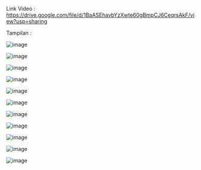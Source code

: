Link Video :
https://drive.google.com/file/d/1BaASEhavbYzXwte60gBmpCJ6CeqrsAkF/view?usp=sharing

Tampilan :

![image](https://github.com/user-attachments/assets/19e94d76-5f00-462c-8ca1-0faeb012fd67)

![image](https://github.com/user-attachments/assets/604ecfb2-c114-414d-aa5a-2e6d30e805e3)

![image](https://github.com/user-attachments/assets/af572cc4-0589-479f-bef6-9e3ab9e119bb)

![image](https://github.com/user-attachments/assets/a1ddab84-a500-41dc-9df6-5c12419c1017)

![image](https://github.com/user-attachments/assets/9c3748a3-b634-498e-9e93-24b9e37f00a0)

![image](https://github.com/user-attachments/assets/b4a1d6e8-6702-4d74-beff-d120540c5c72)

![image](https://github.com/user-attachments/assets/e89eef87-89bd-4d6d-9880-cd327bf834a6)

![image](https://github.com/user-attachments/assets/216ed90b-564d-4dad-8ad1-052862e8eb45)

![image](https://github.com/user-attachments/assets/abed1ff2-226e-4e9f-b8a9-5d1cec58a202)

![image](https://github.com/user-attachments/assets/c4760f30-f3b9-4833-920a-0216741c0de4)

![image](https://github.com/user-attachments/assets/23d3e98d-57a7-452a-b1d6-4fa9ecc5efe8)
